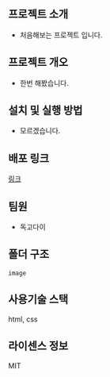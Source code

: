 ## 프로젝트 소개

- 처음해보는 프로젝트 입니다.

## 프로젝트 개오

- 한번 해봤습니다.

## 설치 및 실행 방법

- 모르겠습니다.

## 배포 링크
<a href="https://jasonleewebdev.github.io/HostingTest230309/">링크</a>

## 팀원

- 독고다이

## 폴더 구조

```
image
```

## 사용기술 스택

html, css

## 라이센스 정보

MIT
